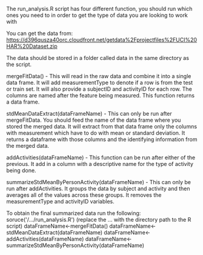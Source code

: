 The run_analysis.R script has four different function, you should run which ones you need to in order to get the type of data you are looking to work with

You can get the data from: https://d396qusza40orc.cloudfront.net/getdata%2Fprojectfiles%2FUCI%20HAR%20Dataset.zip

The data should be stored in a folder called data in the same directory as the script.

mergeFitData() - This will read in the raw data and combine it into a single data frame. It will add measurementType to denote if a row is from the test or train set. It will also provide a subjectID and activityID for each row.  The columns are named after the feature being measured. This function returns a data frame.

stdMeanDataExtract(dataFrameName) - This can only be run after mergeFitData. You should feed the name of the data frame where you stored the merged data. It will extract from that data frame only the columns with measurement which have to do with mean or standard deviation. It returns a dataframe with those columns and the identifying information from the merged data.

addActivities(dataFrameName) - This function can be run after either of the previous. It add in a column with a descriptive name for the type of activity being done.

summarizeStdMeanByPersonActivity(dataFrameName) - This can only be run after addActivities. It groups the data by subject and activity and then averages all of the values across these groups. It removes the measurementType and activityID variables.

To obtain the final summarized data run the following:
soruce('/.../run_analysis.R') (replace the ... with the directory path to the R script)
dataFrameName<-mergeFitData()
dataFrameName<-stdMeanDataExtract(dataFrameName)
dataFrameName<-addActivities(dataFrameName)
dataFrameName<-summarizeStdMeanByPersonActivity(dataFrameName)